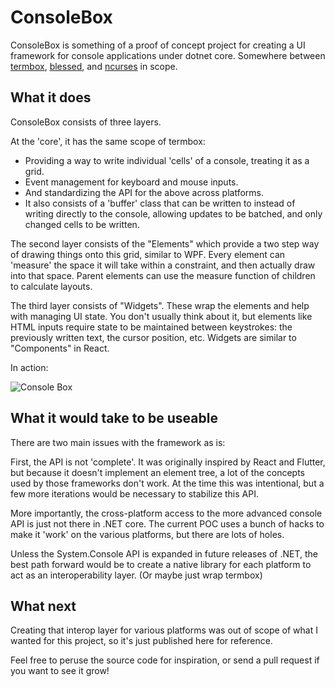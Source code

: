 # ConsoleBox #

ConsoleBox is something of a proof of concept project for creating a UI framework for console applications under dotnet core.  Somewhere between [termbox](https://github.com/nsf/termbox), [blessed](https://github.com/chjj/blessed), and [ncurses](https://www.gnu.org/software/ncurses/) in scope.


## What it does

ConsoleBox consists of three layers.

At the 'core', it has the same scope of termbox:  
 * Providing a way to write individual 'cells' of a console, treating it as a grid. 
 * Event management for keyboard and mouse inputs.
 * And standardizing the API for the above across platforms.
 * It also consists of a 'buffer' class that can be written to instead of writing directly to the console, allowing updates to be batched, and only changed cells to be written.

The second layer consists of the "Elements" which provide a two step way of drawing things onto this grid, similar to WPF.  Every element can 'measure' the space it will take within a constraint, and then actually draw into that space.  Parent elements can use the measure function of children to calculate layouts.

The third layer consists of "Widgets".  These wrap the elements and help with managing UI state.  You don't usually think about it, but elements like HTML inputs require state to be maintained between keystrokes:  the previously written text, the cursor position, etc.  Widgets are similar to "Components" in React.

In action:

![Console Box](https://decoy.github.com/consolebox/consolebox.gif)


## What it would take to be useable

There are two main issues with the framework as is:

First, the API is not 'complete'.  It was originally inspired by React and Flutter, but because it doesn't implement an element tree, a lot of the concepts used by those frameworks don't work.  At the time this was intentional, but a few more iterations would be necessary to stabilize this API.

More importantly, the cross-platform access to the more advanced console API is just not there in .NET core.  The current POC uses a bunch of hacks to make it 'work' on the various platforms, but there are lots of holes.

Unless the System.Console API is expanded in future releases of .NET, the best path forward would be to create a native library for each platform to act as an interoperability layer.  (Or maybe just wrap termbox)

## What next

Creating that interop layer for various platforms was out of scope of what I wanted for this project, so it's just published here for reference.

Feel free to peruse the source code for inspiration, or send a pull request if you want to see it grow!